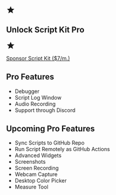 <div class="flex flex-col items-center justify-start mt-0">
<div class="flex flex-row justify-around">
<span class="relative ml-0.5" style="">
<svg height="24" width="24" viewBox="0 0 24 24" xmlns="http://www.w3.org/2000/svg" class="left-0 top-0 text-primary"><g fill="currentColor"><path d="M12 17.27L18.18 21l-1.64-7.03L22 9.24l-7.19-.61L12 2 9.19 8.63 2 9.24l5.46 4.73L5.82 21 12 17.27z" fill="currentColor"/></g></svg>
</span>

<h2 class="pb-1 text-xl mt-0"> Unlock Script Kit Pro </h2>

<span class="relative ml-0.5" style="">
<svg height="24" width="24" viewBox="0 0 24 24" xmlns="http://www.w3.org/2000/svg" class="left-0 top-0 text-primary"><g fill="currentColor"><path d="M12 17.27L18.18 21l-1.64-7.03L22 9.24l-7.19-.61L12 2 9.19 8.63 2 9.24l5.46 4.73L5.82 21 12 17.27z" fill="currentColor"/></g></svg>
</span>
</div>


<a href="submit:kit-sponsor" class="shadow-xl shadow-primary/25 text-bg-base font-bold px-3 py-2 no-underline rounded bg-primary bg-opacity-100 hover:opacity-80" style="width: fit-content">Sponsor Script Kit ($7/m.)</a>

<div class="py-1"></div>
<div class="flex justify-evenly">

<div class="list-inside">

<h2 class="text-base">Pro Features</h2>

<ul class="text-xs">
    <li>Debugger</li>
    <li>Script Log Window</li>
    <li>Audio Recording</li>
    <li>Support through Discord</li>
<ul>
</div>

<div>


<h2 class="text-base">Upcoming Pro Features</h2>

<ul class="text-xs">
    <li>Sync Scripts to GitHub Repo</li>
    <li>Run Script Remotely as GitHub Actions</li>
    <li>Advanced Widgets</li>
    <li>Screenshots</li>
    <li>Screen Recording</li>
    <li>Webcam Capture</li>
    <li>Desktop Color Picker</li>
    <li>Measure Tool</li>
</ul>

</div>
</div>
</div>